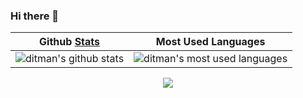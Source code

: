### Hi there 👋

| Github [Stats](https://github.com/anuraghazra/github-readme-stats) | Most Used Languages |
|---|---|
| <picture><source media="(prefers-color-scheme: dark)" srcset="https://github-readme-stats.vercel.app/api?username=ditman&show=reviews&hide=stars&show_icons=true&hide_title=true&rank_icon=percentile&text_bold=false&title_color=1155aa&text_color=eeeeee&icon_color=66ccff&bg_color=00000000&hide_border=true" /><img alt="ditman's github stats" src="https://github-readme-stats.vercel.app/api?username=ditman&show=reviews&hide=stars&show_icons=true&hide_title=true&rank_icon=percentile&text_bold=false&title_color=1155aa&text_color=666666&icon_color=66ccff&hide_border=true" /></picture> | <picture><source media="(prefers-color-scheme: dark)" srcset="https://github-readme-stats.vercel.app/api/top-langs?username=ditman&hide_title=true&hide_border=true&layout=compact&text_color=eeeeee&bg_color=00000000"><img alt="ditman's most used languages" src="https://github-readme-stats.vercel.app/api/top-langs?username=ditman&hide_title=true&hide_border=true&layout=compact"></picture> |

<p align="center">
  <a href="https://yhype.me"><img src="https://komarev.com/ghpvc/?username=ditman&color=66ccff" /></a>
</p>

<!--
**ditman/ditman** is a ✨ _special_ ✨ repository because its `README.md` (this file) appears on your GitHub profile.

Here are some ideas to get you started:

- 🔭 I’m currently working on ...
- 🌱 I’m currently learning ...
- 👯 I’m looking to collaborate on ...
- 🤔 I’m looking for help with ...
- 💬 Ask me about ...
- 📫 How to reach me: ...
- 😄 Pronouns: ...
- ⚡ Fun fact: ...
-->
